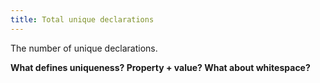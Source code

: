 ```yaml
---
title: Total unique declarations
---
```


The number of unique declarations.

**What defines uniqueness? Property + value? What about whitespace?**
